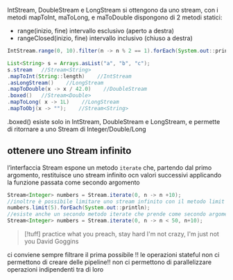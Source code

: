 IntStream, DoubleStream e LongStream si ottengono da uno stream, con i metodi mapToInt, maToLong, e maToDouble
dispongono di 2 metodi statici:
- range(inizio, fine) intervallo esclusivo (aperto a destra)
- rangeClosed(inizio, fine) intervallo inclusivo (chiuso a destra)
```java
IntStream.range(0, 10).filter(n -> n % 2 == 1).forEach(System.out::println);
```


```java
List<String> s = Arrays.asList("a", "b", "c");
s.stream   //Stream<String>
.mapToInt(String::length)    //IntStream
.asLongStream()    //LongStream
.mapToDouble(x -> x / 42.0)    //DoubleStream
.boxed()   //Stream<Double>
.mapToLong( x -> 1L)    //LongStream
.mapToObj(x -> "");    //Stream<String>
```

.boxed() esiste solo in IntStream, DoubleStream e LongStream, e permette di ritornare a uno Stream di Integer/Double/Long

## ottenere uno Stream infinito
l’interfaccia Stream espone un metodo `iterate` che, partendo dal primo argomento, restituisce uno stream infinito ocn valori successivi applicando la funzione passata come secondo argomento
```java
Stream<Integer> numbers = Stream.iterate(0, n -> n +10);
//inoltre è possibile limitare uno stream infinito con il metodo limit
numbers.limit(5).forEach(System.out::println);
//esiste anche un secondo metodo iterate che prende come secondo argomento un predicato (la funzione diventa il terzo argomento). lo stream smette di dare valori (esce) quando il predicato del terzo argomento è false
Stream<Integer> numbers = Stream.iterate(0, n -> n < 50, n+10);
```

>[!tuff] practice what you preach, stay hard
I'm not crazy, I'm just not you
David Goggins

ci conviene sempre filtrare il prima possibile !!
le operazioni stateful non ci permettono di creare delle pipeline!! non ci permettono di parallelizzare operazioni indipendenti tra di loro